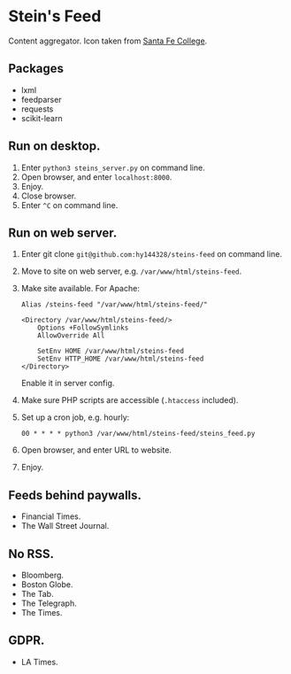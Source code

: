 # Stein's Feed

Content aggregator.
Icon taken from [Santa Fe College](https://www.sfcollege.edu/about/index).

## Packages

*   lxml
*   feedparser
*   requests
*   scikit-learn

## Run on desktop.

1.  Enter `python3 steins_server.py` on command line.
2.  Open browser, and enter `localhost:8000`.
3.  Enjoy.
4.  Close browser.
5.  Enter `^C` on command line.

## Run on web server.

1.  Enter git clone `git@github.com:hy144328/steins-feed` on command line.
2.  Move to site on web server, e.g. `/var/www/html/steins-feed`.
3.  Make site available.
    For Apache:

        Alias /steins-feed "/var/www/html/steins-feed/"

        <Directory /var/www/html/steins-feed/>
            Options +FollowSymlinks
            AllowOverride All

            SetEnv HOME /var/www/html/steins-feed
            SetEnv HTTP_HOME /var/www/html/steins-feed
        </Directory>

    Enable it in server config.
4.  Make sure PHP scripts are accessible (`.htaccess` included).
5.  Set up a cron job, e.g. hourly:

        00 * * * * python3 /var/www/html/steins-feed/steins_feed.py

6.  Open browser, and enter URL to website.
7.  Enjoy.

## Feeds behind paywalls.

*   Financial Times.
*   The Wall Street Journal.

## No RSS.

*   Bloomberg.
*   Boston Globe.
*   The Tab.
*   The Telegraph.
*   The Times.

## GDPR.

*   LA Times.
